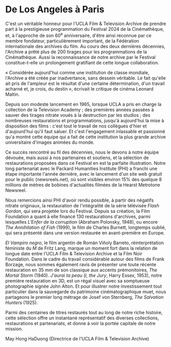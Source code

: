 # De Los Angeles à Paris

C'est un véritable honneur pour l'UCLA Film & Television Archive de prendre part à la prestigieuse programmation du Festival 2024 de la Cinémathèque, et, à l'approche de son 60<sup>e</sup> anniversaire, d'être ainsi reconnue par ce membre fondateur, particulièrement important, de la Fédération internationale des archives du film. Au cours des deux dernières décennies, l'Archive a prêté plus de 200 tirages pour les programmations de la Cinémathèque. Aussi la reconnaissance de notre archive par le Festival constitue-t-elle un prolongement gratifiant de cette longue collaboration.

« Considérée aujourd'hui comme une institution de classe mondiale, l'Archive a été créée par inadvertance, sans dessein véritable. Le fait qu'elle ait pris de l'ampleur est le résultat d'une certaine détermination, d'un travail acharné et, je crois, du destin », écrivait le critique de cinéma Leonard Maltin.

Depuis son modeste lancement en 1965, lorsque UCLA a pris en charge la collection de la Television Academy ; des premières années passées à sauver des tirages nitrate voués à la destruction par les studios ; des nombreuses restaurations et programmations, jusqu'à aujourd'hui la mise à disposition des films : c'est tout le travail de nos collègues d'hier et d'aujourd'hui qu'il faut saluer. Et c'est l'engagement inlassable et passionné qu'a montré cette équipe qui a fait de cette institution la plus grande archive universitaire d'images animées du monde.

Ce succès rencontré au fil des décennies, nous le devons à notre équipe dévouée, mais aussi à nos partenaires et soutiens, et la sélection de restaurations proposées dans ce Festival en est la parfaite illustration. Notre long partenariat avec le Packard Humanities Institute (PHI) a franchi une étape importante l'année dernière, avec le lancement d'un site web gratuit pour le public (newsreels.net), où sont visibles environ 15% des quelque 8 millions de mètres de bobines d'actualités filmées de la Hearst Metrotone Newsreel.

Nous remercions ainsi PHI d'avoir rendu possible, à partir des négatifs nitrate originaux, la restauration de l'intégralité de la série télévisée _Flash Gordon_, qui sera projetée lors du Festival. Depuis sa création, la Film Foundation a quant à elle financé 130 restaurations d'archives, parmi lesquelles _L'Enfer de la corruption_ (Abraham Polonsky, 1948), ou encore _The Annihilation of Fish_ (1999), le film de Charles Burnett, longtemps oublié, qui sera présenté dans une version restaurée en avant-première en Europe.

_El Vampiro negro_, le film argentin de Román Viñoly Barreto, réinterprétation féministe du _M_ de Fritz Lang, marque un moment fort dans la relation de longue date entre l'UCLA Film & Television Archive et la Film Noir Foundation. Dans le cadre du travail considérable autour des films de Frank Borzage, nous sommes également ravis de présenter une toute récente restauration en 35 mm de son classique aux accents prémonitoires, _The Mortal Storm_ (1940). _J'aurai ta peau_ (_I, the Jury_, Harry Essex, 1953), notre première restauration en 3D, est un régal visuel avec sa somptueuse photographie signée John Alton. Et pour illustrer notre investissement tout particulier dans la sauvegarde du patrimoine cinématographique muet, nous partageons le premier long métrage de Josef von Sternberg, _The Salvation Hunters_ (1925).

Parmi des centaines de titres restaurés tout au long de notre riche histoire, cette sélection offre un instantané représentatif des diverses collections, restaurations et partenariats, et donne à voir la portée capitale de notre mission.

<div class="author">May Hong HaDuong (Directrice de l'UCLA Film & Television Archive)</div>
